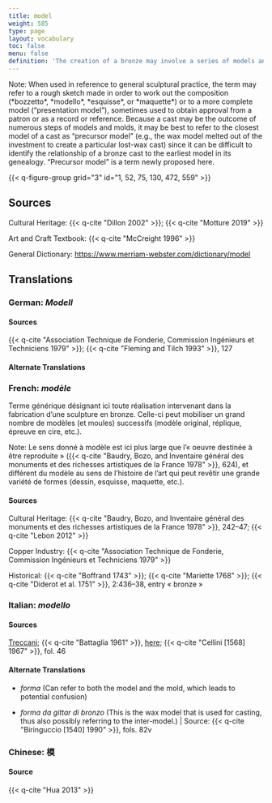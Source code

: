 ```yaml
---
title: model
weight: 585
type: page
layout: vocabulary
toc: false
menu: false
definition: 'The creation of a bronze may involve a series of models and %%molds%% that can differ in size and material depending on the artist’s design process, and ultimately also on the casting process chosen to create the bronze version. The model is a positive version of the sculpture (as opposed to the negative mold); the word may refer to any work made as a step in the preparation of a finished sculpture, at any stage. An existing artwork or a live subject may also serve as model for a bronze. See [I.1](#I.1).'
---
```


<div class="backmatter">
Note: When used in reference to general sculptural practice, the term may refer to a rough sketch made in order to work out the composition (*bozzetto*, *modello*, *esquisse*, or *maquette*) or to a more complete model (“presentation model”), sometimes used to obtain approval from a patron or as a record or reference. Because a cast may be the outcome of numerous steps of models and molds, it may be best to refer to the closest model of a cast as “precursor model” (e.g., the wax model melted out of the investment to create a particular lost-wax cast) since it can be difficult to identify the relationship of a bronze cast to the earliest model in its genealogy. “Precursor model” is a term newly proposed here.
</div>

{{< q-figure-group grid="3" id="1, 52, 75, 130, 472, 559" >}}

## Sources

Cultural Heritage: {{< q-cite "Dillon 2002" >}}; {{< q-cite "Motture 2019" >}}

Art and Craft Textbook: {{< q-cite "McCreight 1996" >}}

General Dictionary: <https://www.merriam-webster.com/dictionary/model>

## Translations

<div class="accordion">

### **German**: *Modell*

#### Sources

{{< q-cite "Association Technique de Fonderie, Commission Ingénieurs et Techniciens 1979" >}}; {{< q-cite "Fleming and Tilch 1993" >}}, 127

#### Alternate Translations

### **French**: *modèle*

Terme générique désignant ici toute réalisation intervenant dans la fabrication d’une sculpture en bronze. Celle-ci peut mobiliser un grand nombre de modèles (et moules) successifs (modèle original, réplique, épreuve en cire, etc.).

<div class="backmatter">
Note: Le sens donné à modèle est ici plus large que l’« oeuvre destinée à être reproduite » ({{< q-cite "Baudry, Bozo, and Inventaire général des monuments et des richesses artistiques de la France 1978" >}}, 624), et différent du modèle au sens de l’histoire de l’art qui peut revêtir une grande variété de formes (dessin, esquisse, maquette, etc.).
</div>

#### Sources

Cultural Heritage: {{< q-cite "Baudry, Bozo, and Inventaire général des monuments et des richesses artistiques de la France 1978" >}}, 242–47; {{< q-cite "Lebon 2012" >}}

Copper Industry: {{< q-cite "Association Technique de Fonderie, Commission Ingénieurs et Techniciens 1979" >}}

Historical: {{< q-cite "Boffrand 1743" >}}; {{< q-cite "Mariette 1768" >}}; {{< q-cite "Diderot et al. 1751" >}}, 2:436–38, entry « bronze »

### **Italian**: *modello*

#### Sources

[Treccani](http://www.treccani.it/vocabolario/modello/); {{< q-cite "Battaglia 1961" >}}, [here](http://www.gdli.it/pdf_viewer/Scripts/pdf.js/web/viewer.asp?file=/PDF/GDLI10/GDLI_10_ocr_653.pdf&parola=modello); {{< q-cite "Cellini [1568] 1967" >}}, fol. 46    

#### Alternate Translations

- *forma* (Can refer to both the model and the mold, which leads to potential confusion)

- *forma da gittar di bronzo* (This is the wax model that is used for casting, thus also possibly referring to the inter-model.) | Source: {{< q-cite "Biringuccio [1540] 1990" >}}, fols. 82v

### **Chinese**: 模

#### Source

{{< q-cite "Hua 2013" >}}

</div>
